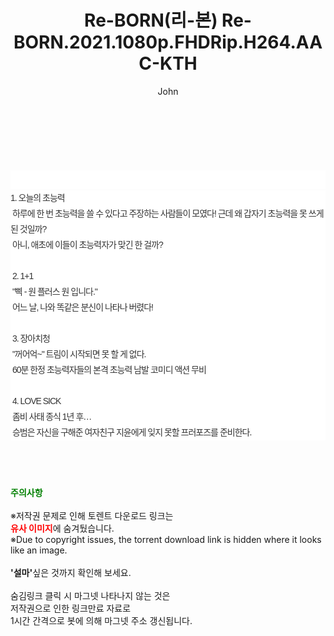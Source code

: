 ﻿---
layout: post
title:  "Re-BORN(리-본) Re-BORN.2021.1080p.FHDRip.H264.AAC-KTH"
author: John
categories: [ 영화 ]
tags: [  ]
image:  
description: "Re-BORN(리-본) Re-BORN.2021.1080p.FHDRip.H264.AAC-KTH torrent 정보 공유"
toc: true
toc_sticky: true
---

<br>
<div class="view-img">
<a class="view_image" href="https://torrentmobile59.com/bbs/view_image.php?fn=%2Fdata%2Ffile%2Fmovie%2F2345726642_bnjaZTgJ_6589b69ead6a70d333c24578c17f121694353238.jpg" target="_blank"><img alt="" class="img-tag" content="https://torrentmobile59.com/data/file/movie/2345726642_bnjaZTgJ_6589b69ead6a70d333c24578c17f121694353238.jpg" itemprop="image" src="https://torrentmobile59.com/data/file/movie/2345726642_bnjaZTgJ_6589b69ead6a70d333c24578c17f121694353238.jpg"/></a></div><div class="view-content" itemprop="description">
<p><br/></p><div class="title_area" style="margin:0px 0px 9px;padding:0px;list-style:none;font-size:12px;font-family:'나눔고딕', NanumGothic, '돋움', Dotum, Helvetica, 'AppleSDGothicNeo-Medium', AppleGothic, sans-serif;height:30px;float:none;background-color:rgb(255,255,255);"><h4 class="h_story" style="margin:5px 10px 0px 0px;padding:0px;list-style:none;font-size:12px;font-family:'돋움', sans-serif;height:18px;width:49px;background:url(&quot;https://ssl.pstatic.net/static/movie/2020/10/h_tx_sp5.png&quot;) no-repeat 0px -17px;float:left;"><strong class="blind" style="margin:0px;padding:0px;list-style:none;font-size:0px;font-family:inherit;color:inherit;width:1px;height:1px;line-height:0;">줄거리</strong></h4></div><p class="con_tx" style="margin-top:-7px;margin-bottom:-6px;list-style:none;font-size:14px;font-family:'나눔고딕', NanumGothic, '돋움', Dotum, Helvetica, 'AppleSDGothicNeo-Medium', AppleGothic, sans-serif;color:rgb(51,51,51);background-image:url(&quot;https://ssl.pstatic.net/static/movie/2014/01/blank.gif&quot;);letter-spacing:-1px;line-height:25px;background-color:rgb(255,255,255);">1. 오늘의 초능력<br style="list-style:none;font-size:12px;font-family:'돋움', sans-serif;color:rgb(0,0,0);"/> 하루에 한 번 초능력을 쓸 수 있다고 주장하는 사람들이 모였다! 근데 왜 갑자기 초능력을 못 쓰게 된 것일까?<br style="list-style:none;font-size:12px;font-family:'돋움', sans-serif;color:rgb(0,0,0);"/> 아니, 애초에 이들이 초능력자가 맞긴 한 걸까?<br style="list-style:none;font-size:12px;font-family:'돋움', sans-serif;color:rgb(0,0,0);"/> <br style="list-style:none;font-size:12px;font-family:'돋움', sans-serif;color:rgb(0,0,0);"/> 2. 1+1<br style="list-style:none;font-size:12px;font-family:'돋움', sans-serif;color:rgb(0,0,0);"/> "삑 - 원 플러스 원 입니다."<br style="list-style:none;font-size:12px;font-family:'돋움', sans-serif;color:rgb(0,0,0);"/> 어느 날, 나와 똑같은 분신이 나타나 버렸다!<br style="list-style:none;font-size:12px;font-family:'돋움', sans-serif;color:rgb(0,0,0);"/> <br style="list-style:none;font-size:12px;font-family:'돋움', sans-serif;color:rgb(0,0,0);"/> 3. 장아치청<br style="list-style:none;font-size:12px;font-family:'돋움', sans-serif;color:rgb(0,0,0);"/> "꺼어억~" 트림이 시작되면 못 할 게 없다.<br style="list-style:none;font-size:12px;font-family:'돋움', sans-serif;color:rgb(0,0,0);"/> 60분 한정 초능력자들의 본격 초능력 남발 코미디 액션 무비<br style="list-style:none;font-size:12px;font-family:'돋움', sans-serif;color:rgb(0,0,0);"/> <br style="list-style:none;font-size:12px;font-family:'돋움', sans-serif;color:rgb(0,0,0);"/> 4. LOVE SICK<br style="list-style:none;font-size:12px;font-family:'돋움', sans-serif;color:rgb(0,0,0);"/> 좀비 사태 종식 1년 후…<br style="list-style:none;font-size:12px;font-family:'돋움', sans-serif;color:rgb(0,0,0);"/> 승범은 자신을 구해준 여자친구 지윤에게 잊지 못할 프러포즈를 준비한다.</p> </div>
    
<br><br><br>
<p data-ke-size="size16"><b><span style="color: green;">주의사항</span></b><br /><br />※저작권 문제로 인해 토렌트 다운로드 링크는<br /><b><span style="color: red;">유사 이미지</span></b>에 숨겨뒀습니다.<br />※Due to copyright issues, the torrent download link is hidden where it looks like an image.<br /><br /><b>'설마'</b>싶은 것까지 확인해 보세요.<br /><br />숨김링크 클릭 시 마그넷 나타나지 않는 것은<br />저작권으로 인한 링크만료 자료로<br />1시간 간격으로 봇에 의해 마그넷 주소 갱신됩니다.</p>
